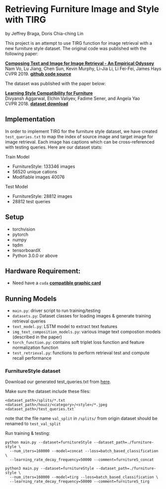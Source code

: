 # Retrieving Furniture Image and Style with TIRG

by Jeffrey Braga, Doris Chia-ching Lin

This project is an attempt to use TIRG function for image retrieval with a new furniture style dataset. The original code was published with the following paper:

**<a href="https://arxiv.org/abs/1812.07119">Composing Text and Image for Image Retrieval - An Empirical Odyssey
</a>**
<br>
Nam Vo, Lu Jiang, Chen Sun, Kevin Murphy, Li-Jia Li, Li Fei-Fei, James Hays
<br>
CVPR 2019.
**<a href="https://github.com/google/tirg">github code source</a>**

The dataset was published with the paper below:

**<a href="https://arxiv.org/abs/1812.07119">Learning Style Compatibility for Furniture
</a>**
<br>
Divyansh Aggarwal, Elchin Valiyev, Fadime Sener, and Angela Yao
<br>
CVPR 2018.
**<a href="https://cvml.comp.nus.edu.sg/furniture/download.html">dataset download</a>**

## Implementation

In order to implement TIRG for the furniture style dataset, we have created `test_queries.txt` to map the index of source image and target image for image retrieval. Each image has captions which can be cross-referenced with testing queries. Here are our dataset stats:

Train Model

- FurnitureStyle: 133346 images
- 56520 unique cations
- Modifiable images 40076

Test Model
- FurnitureStyle: 28812 images
- 28812 test queries

## Setup

- torchvision
- pytorch
- numpy
- tqdm
- tensorboardX
- Python 3.0.0 or above

## Hardware Requirement:

- Need have a `cuda` **<a href="https://developer.nvidia.com/cuda-gpus">compatible graphic card
  </a>**

## Running Models

- `main.py`: driver script to run training/testing
- `datasets.py`: Dataset classes for loading images & generate training retrieval queries
- `text_model.py`: LSTM model to extract text features
- `img_text_composition_models.py`: various image text compostion models (described in the paper)
- `torch_function.py`: contains soft triplet loss function and feature normalization function
- `test_retrieval.py`: functions to perform retrieval test and compute recall performance

### FurnitureStyle dataset

Download our generated test_queries.txt from [here](furniture-style/test_queries.txt).

Make sure the dataset include these files:

```
<dataset_path>/splits/*.txt
<dataset_path>/houzz/<category>/<style>/*.jpeg
<dataset_path>/test_queries.txt`
```

note that the file name `val_split` in `/splits/` from origin dataset should be renamed to `test_val_split`

Run training & testing:

```
python main.py --dataset=furnitureStyle --dataset_path=./furniture-style \
  --num_iters=160000 --model=concat --loss=batch_based_classification \
  --learning_rate_decay_frequency=50000 --comment=furnitureS_concat

python3 main.py --dataset=furnitureStyle --dataset_path=./furniture-style \
  --num_iters=160000 --model=tirg --loss=batch_based_classification \
  --learning_rate_decay_frequency=50000 --comment=furnitureS_tirg
```
